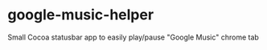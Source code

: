 google-music-helper
===================

Small Cocoa statusbar app to easily play/pause &quot;Google Music&quot; chrome tab